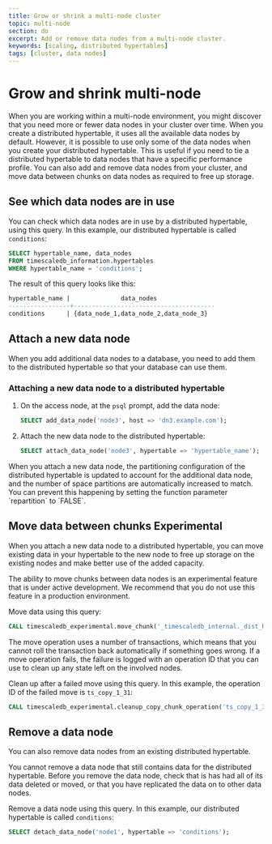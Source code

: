 ```yaml
---
title: Grow or shrink a multi-node cluster
topic: multi-node
section: do
excerpt: Add or remove data nodes from a multi-node cluster.
keywords: [scaling, distributed hypertables] 
tags: [cluster, data nodes] 
---
```


# Grow and shrink multi-node
When you are working within a multi-node environment, you might discover that
you need more or fewer data nodes in your cluster over time. When you create a
distributed hypertable, it uses all the available data nodes by default.
However, it is possible to use only some of the data nodes when you create your
distributed hypertable. This is useful if you need to tie a distributed
hypertable to data nodes that have a specific performance profile. You can also
add and remove data nodes from your cluster, and move data between chunks on
data nodes as required to free up storage.

## See which data nodes are in use
You can check which data nodes are in use by a distributed hypertable, using
this query. In this example, our distributed hypertable is called
`conditions`:
```sql
SELECT hypertable_name, data_nodes
FROM timescaledb_information.hypertables
WHERE hypertable_name = 'conditions';
```

The result of this query looks like this:
```sql
hypertable_name |              data_nodes
-----------------+---------------------------------------
conditions      | {data_node_1,data_node_2,data_node_3}
```

## Attach a new data node
When you add additional data nodes to a database, you need to add them to the
distributed hypertable so that your database can use them.

<procedure>

### Attaching a new data node to a distributed hypertable
1.  On the access node, at the `psql` prompt, add the data node:
    ```sql
    SELECT add_data_node('node3', host => 'dn3.example.com');
    ```
1.  Attach the new data node to the distributed hypertable:
    ```sql
    SELECT attach_data_node('node3', hypertable => 'hypertable_name');
    ```

<highlight type="important">
When you attach a new data node, the partitioning configuration of the
distributed hypertable is updated to account for the additional data node, and
the number of space partitions are automatically increased to match. You can
prevent this happening by setting the function parameter `repartition` to
`FALSE`.
</highlight>

</procedure>

## Move data between chunks <tag type="experimental">Experimental</tag>
When you attach a new data node to a distributed hypertable, you can move
existing data in your hypertable to the new node to free up storage on the
existing nodes and make better use of the added capacity.

<highlight type="warning">
The ability to move chunks between data nodes is an experimental feature that is
under active development. We recommend that you do not use this feature in a
production environment.
</highlight>

Move data using this query:
```sql
CALL timescaledb_experimental.move_chunk('_timescaledb_internal._dist_hyper_1_1_chunk', 'data_node_3', 'data_node_2');
```

The move operation uses a number of transactions, which means that you cannot
roll the transaction back automatically if something goes wrong. If a move
operation fails, the failure is logged with an operation ID that you can use to
clean up any state left on the involved nodes.

Clean up after a failed move using this query. In this example, the operation ID
of the failed move is `ts_copy_1_31`:
```sql
CALL timescaledb_experimental.cleanup_copy_chunk_operation('ts_copy_1_31');
```

## Remove a data node
You can also remove data nodes from an existing distributed hypertable.

<highlight type="warning">
You cannot remove a data node that still contains data for the distributed
hypertable. Before you remove the data node, check that is has had all of its
data deleted or moved, or that you have replicated the data on to other data
nodes.
</highlight>

Remove a data node using this query. In this example, our distributed hypertable
is called `conditions`:
```sql
SELECT detach_data_node('node1', hypertable => 'conditions');
```
